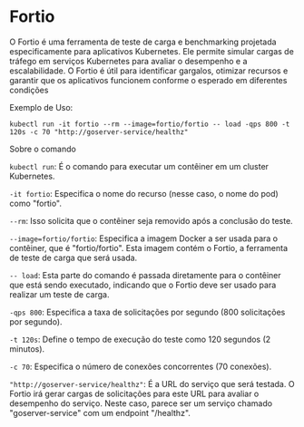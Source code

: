 # Fortio

O Fortio é uma ferramenta de teste de carga e benchmarking projetada especificamente para aplicativos Kubernetes. Ele permite simular cargas de tráfego em serviços Kubernetes para avaliar o desempenho e a escalabilidade. O Fortio é útil para identificar gargalos, otimizar recursos e garantir que os aplicativos funcionem conforme o esperado em diferentes condições 

Exemplo de Uso:
```
kubectl run -it fortio --rm --image=fortio/fortio -- load -qps 800 -t 120s -c 70 "http://goserver-service/healthz"
``````

Sobre o comando

```kubectl run```: É o comando para executar um contêiner em um cluster Kubernetes.

```-it fortio```: Especifica o nome do recurso (nesse caso, o nome do pod) como "fortio".


```--rm```: Isso solicita que o contêiner seja removido após a conclusão do teste.


```--image=fortio/fortio```: Especifica a imagem Docker a ser usada para o contêiner, que é "fortio/fortio". Esta imagem contém o Fortio, a ferramenta de teste de carga que será usada.


```-- load```: Esta parte do comando é passada diretamente para o contêiner que está sendo executado, indicando que o Fortio deve ser usado para realizar um teste de carga.


```-qps 800```: Especifica a taxa de solicitações por segundo (800 solicitações por segundo).


```-t 120s```: Define o tempo de execução do teste como 120 segundos (2 minutos).


```-c 70```: Especifica o número de conexões concorrentes (70 conexões).


```"http://goserver-service/healthz"```: É a URL do serviço que será testada. O Fortio irá gerar cargas de solicitações para este URL para avaliar o desempenho do serviço. Neste caso, parece ser um serviço chamado "goserver-service" com um endpoint "/healthz".